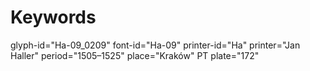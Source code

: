 # Keywords
glyph-id="Ha-09_0209"
font-id="Ha-09"
printer-id="Ha"
printer="Jan Haller"
period="1505–1525"
place="Kraków"
PT plate="172"
